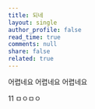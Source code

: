 ```yaml
---
title: 되네
layout: single
author_profile: false
read_time: true
comments: null
share: false
related: true
---
```


어렵네요
어렵네요
어렵네요

11
ㅁㅇㅁㅇ